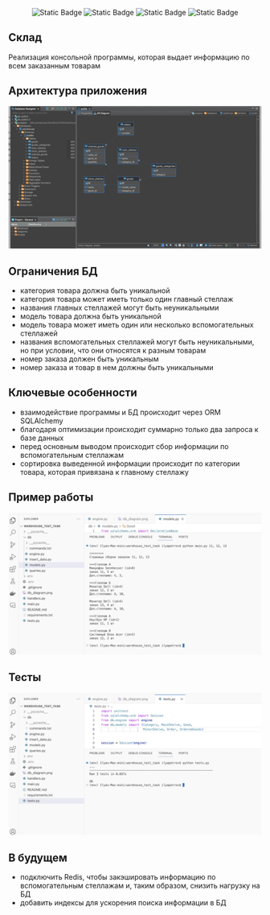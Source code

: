 <p align="center">
  <img alt="Static Badge" src="https://img.shields.io/badge/Python-3.11-blue">
  <img alt="Static Badge" src="https://img.shields.io/badge/SQLAlchemy-2.0-green">
  <img alt="Static Badge" src="https://img.shields.io/badge/PostgreSQL-15.4-brown">
  <img alt="Static Badge" src="https://img.shields.io/badge/Flake8-yellow">
</p>

## Склад
Реализация консольной программы, которая выдает информацию по всем заказанным товарам

## Архитектура приложения
<p align="center">
  <img alt="db_diagram" src="db_diagram.png">
</p>

## Ограничения БД
- категория товара должна быть уникальной
- категория товара может иметь только один главный стеллаж
- названия главных стеллажей могут быть неуникальными
- модель товара должна быть уникальной
- модель товара может иметь один или несколько вспомогательных стеллажей
- названия вспомогательных стеллажей могут быть неуникальными, но при условии, что они относятся к разным товарам
- номер заказа должен быть уникальным
- номер заказа и товар в нем должны быть уникальными

## Ключевые особенности
- взаимодействие программы и БД происходит через ORM SQLAlchemy
- благодаря оптимизации происходит суммарно только два запроса к базе данных
- перед основным выводом происходит сбор информации по вспомогательным стеллажам
- сортировка выведенной информации происходит по категории товара, которая привязана к главному стеллажу

## Пример работы
<p align="center">
  <img alt="result" src="result.png">
</p>

## Тесты
<p align="center">
  <img alt="tests" src="tests.png">
</p>

## В будущем
- подключить Redis, чтобы закэшировать информацию по вспомогательным стеллажам и, таким образом, снизить нагрузку на БД
- добавить индексы для ускорения поиска информации в БД
